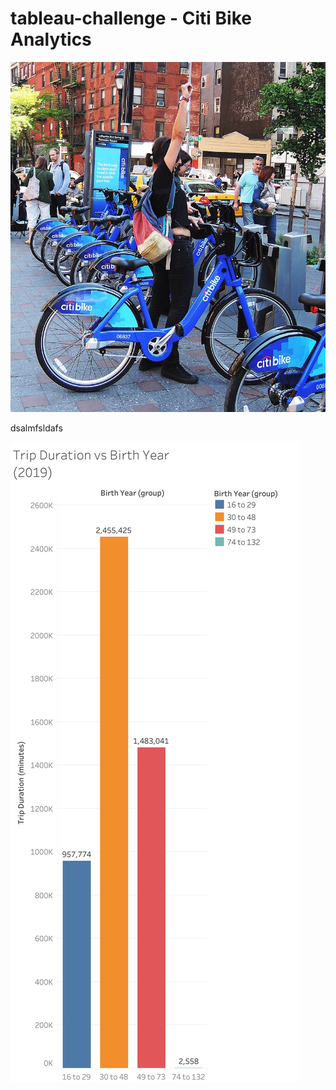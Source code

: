 # tableau-challenge - Citi Bike Analytics

![Citi-Bikes](Images/citi-bike-station-bikes.jpg)

dsalmfsldafs

![Trip-Duration-vs-Birth-Year-(2019)](Images/1-Trip-duration-vs-Birth-Year-group.png)
